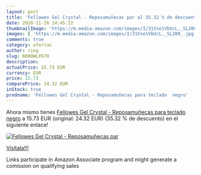 ```yaml
---
layout: post
title: 'Fellowes Gel Crystal - Reposamuñecas par al 35.32 % de descuento'
date: 2020-11-28 14:45:22
thumbnailImage: 'https://m.media-amazon.com/images/I/31Vse1VbUcL._SL200_.jpg'
images: [ 'https://m.media-amazon.com/images/I/31Vse1VbUcL._SL200_.jpg' ]
comments: true
category: ofertas
author: ring
slug: B000WLFK70
description:
actualPrice: 15.73 EUR
currency: EUR
price: 15.73
comparePrice: 24.32 EUR
inStock: true
prodname: 'Fellowes Gel Crystal - Reposamuñecas para teclado  negro'
---
```


Ahora mismo tienes [Fellowes Gel Crystal - Reposamuñecas para teclado  negro](https://www.amazon.es/dp/B000WLFK70/?tag=tolees-21) a 15.73 EUR (original: 24.32 EUR) (35.32 %  de descuento) en el siguiente enlace!

[![Fellowes Gel Crystal - Reposamuñecas par](https://m.media-amazon.com/images/I/31Vse1VbUcL._SL200_.jpg)](https://www.amazon.es/dp/B000WLFK70/?tag=tolees-21)

[Visítala!!!](https://www.amazon.es/dp/B000WLFK70/?tag=tolees-21)

Links participate in Amazon Associate program and might generate a comission on qualifying sales

